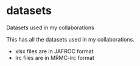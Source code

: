 # datasets
Datasets used in my collaborations

This has all the datasets used in my collaborations. 
* xlsx files are in JAFROC format
* lrc files are in MRMC-lrc format
